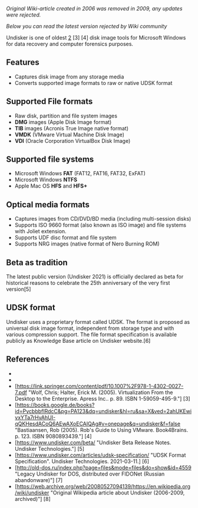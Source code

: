 *Original Wiki-article created in 2006 was removed in 2009, any updates were rejected.*

*Below you can read the latest version rejected by Wiki community*

Undisker is one of oldest [2] [3] [4] disk image tools for Microsoft Windows for data recovery and computer forensics purposes.

## Features
- Captures disk image from any storage media
- Converts supported image formats to raw or native UDSK format

## Supported File formats
- Raw disk, partition and file system images
- **DMG** images (Apple Disk Image format)
- **TIB** images (Acronis True Image native format)
- **VMDK** (VMware Virtual Machine Disk Image)
- **VDI** (Oracle Corporation VirtualBox Disk Image)

## Supported file systems
- Microsoft Windows **FAT** (FAT12, FAT16, FAT32, ExFAT)
- Microsoft Windows **NTFS**
- Apple Mac OS **HFS** and **HFS+**

## Optical media formats
- Captures images from CD/DVD/BD media (including multi-session disks)
- Supports ISO 9660 format (also known as ISO image) and file systems with Joliet extension.
- Supports UDF disc format and file system
- Supports NRG images (native format of Nero Burning ROM)

## Beta as tradition
The latest public version (Undisker 2021) is officially declared as beta for historical reasons to celebrate the 25th anniversary of the very first version[5]

## UDSK format
Undisker uses a proprietary format called UDSK. The format is proposed as universal disk image format, independent from storage type and with various compression support. 
The file format specification is available publicly as Knowledge Base article on Undisker website.[6]

## References
- [1]: https://www.undisker.com/25-years-of-undisker/ "25 years of Undisker. Undisker Technologies"
- [2]: https://books.google.de/books?id=6f-9thpH_PcC&pg=PA155&dq=PC+Annoyances+undisker&hl=ru&sa=X&ved=2ahUKEwj0pKLkv6_vAhXM0qQKHRoLBfUQ6AEwAHoECAAQAg#v=onepage&q=PC%20Annoyances%20undisker&f=false "Bass, Steve (2003). PC Annoyances: How to Fix the Most Annoying Things about Your Personal Computer. O’Reilly Media. p. 155. ISBN 0-596-00593-8."
- [https://link.springer.com/content/pdf/10.1007%2F978-1-4302-0027-7.pdf "Wolf, Chris; Halter, Erick M. (2005). Virtualization From the Desktop to the Enterprise. Apress Inc.. p. 89. ISBN 1-59059-495-9."] [3]
- [https://books.google.de/books?id=PycbbbfIRdcC&pg=PA123&dq=undisker&hl=ru&sa=X&ved=2ahUKEwivxYTa7rHvAhUI-qQKHesdACoQ6AEwAXoECAIQAg#v=onepage&q=undisker&f=false "Bastiaansen, Rob (2005). Rob's Guide to Using VMware. Book4Brains. p. 123. ISBN 9080893439."] [4]
- [https://www.undisker.com/beta/ "Undisker Beta Release Notes. Undisker Technologies."] [5]
- [https://www.undisker.com/articles/udsk-specification/ "UDSK Format Specification". Undisker Technologies. 2021-03-11.] [6]
- [http://old-dos.ru/index.php?page=files&mode=files&do=show&id=4559 "Legacy Undisker for DOS, distributed over FIDONet (Russian abandonware)"] [7]
- [https://web.archive.org/web/20080527094139/https://en.wikipedia.org/wiki/undisker "Original Wikipedia article about Undisker (2006-2009, archived)"] [8]
